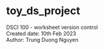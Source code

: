 # toy_ds_project
DSCI 100 - worksheet version control  
Created date: 10th Feb 2023  
Author: Trung Duong Nguyen
